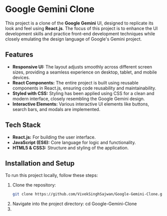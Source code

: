 # Google Gemini Clone

This project is a clone of the **Google Gemini** UI, designed to replicate its look and feel using **React.js**. The focus of this project is to enhance the UI development skills and practice front-end development techniques while closely emulating the design language of Google's Gemini project.

## Features

- **Responsive UI:** The layout adjusts smoothly across different screen sizes, providing a seamless experience on desktop, tablet, and mobile devices.
- **React Components:** The entire project is built using reusable components in React.js, ensuring code reusability and maintainability.
- **Styled with CSS:** Styling has been applied using CSS for a clean and modern interface, closely resembling the Google Gemini design.
- **Interactive Elements:** Various interactive UI elements like buttons, search bars, and modals are implemented.

## Tech Stack

- **React.js:** For building the user interface.
- **JavaScript (ES6):** Core language for logic and functionality.
- **HTML5 & CSS3:** Structure and styling of the application.

## Installation and Setup

To run this project locally, follow these steps:

1. Clone the repository:
   ```bash
   git clone https://github.com/VivekSinghSajwan/Google-Gemini-Clone.git
2. Navigate into the project directory:
   cd Google-Gemini-Clone
3. 
